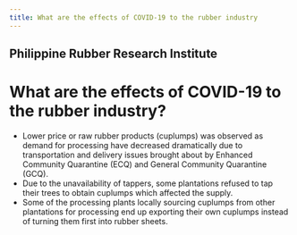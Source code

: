 ```yaml
---
title: What are the effects of COVID-19 to the rubber industry
---
```


## Philippine Rubber Research Institute

# What are the effects of COVID-19 to the rubber industry?


 - Lower price or raw rubber products (cuplumps) was observed as demand for processing have decreased dramatically due to transportation and delivery issues brought about by Enhanced Community Quarantine (ECQ) and General Community Quarantine (GCQ). 
 - Due to the unavailability of tappers, some plantations refused to tap their trees to obtain cuplumps which affected the supply. 
 - Some of the processing plants locally sourcing cuplumps from other plantations for processing end up exporting their own cuplumps instead of turning them first into rubber sheets.
